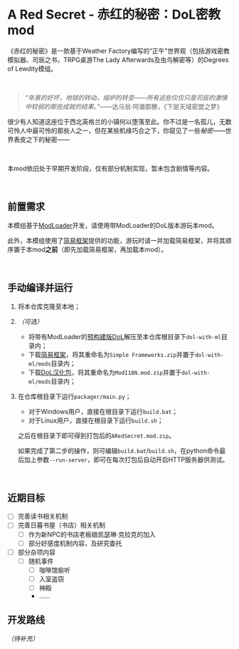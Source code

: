 # A Red Secret - 赤红的秘密：DoL密教mod

《赤红的秘密》是一款基于Weather Factory编写的“正午”世界观（包括游戏密教模拟器、司辰之书，TRPG桌游The Lady Afterwards及虫鸟解密等）的Degrees of Lewdity模组。

<br>

> *“年景的好坏，地球的转动，熔炉的转变——所有这些仅仅只是司辰的激情中较弱的那些成就的结果。”*——达马翁·阿谮那滕，《下层天域密盟之梦》

很少有人知道这座位于西北英格兰的小镇何以堕落至此。你不过是一名孤儿，无数可怜人中最可怜的那些人之一，但在某些机缘巧合之下，你窥见了一些*秘密*——世界表皮之下的秘密——

<br>

本mod依旧处于早期开发阶段，仅有部分机制实现，暂未包含剧情等内容。

<br>

## 前置需求

本模组基于[ModLoader](https://github.com/Lyoko-Jeremie/sugarcube-2-ModLoader)开发，请使用带ModLoader的DoL版本游玩本mod。

此外，本模组使用了[简易框架](https://github.com/emicoto/DOLMods/)提供的功能，游玩时请一并加载简易框架，并将其顺序置于本mod**之前**（即先加载简易框架，再加载本mod）。

<br>

## 手动编译并运行

1. 将本仓库克隆至本地；

2. *（可选）* 
   - 将带有ModLoader的[预构建版DoL](https://github.com/Lyoko-Jeremie/DoLModLoaderBuild/releases)解压至本仓库根目录下`dol-with-ml`目录内；
   - 下载[简易框架](https://github.com/emicoto/DOLMods/releases/latest)，将其重命名为`Simple Frameworks.zip`并置于`dol-with-ml/mods`目录内；
   - 下载[DoL汉化包](https://github.com/Eltirosto/Degrees-of-Lewdity-Chinese-Localization/releases/latest)，将其重命名为`ModI18N.mod.zip`并置于`dol-with-ml/mods`目录内；

3. 在仓库根目录下运行`packager/main.py`；
   - 对于Windows用户，直接在根目录下运行`build.bat`；
   - 对于Linux用户，直接在根目录下运行`build.sh`；

   之后在根目录下即可得到打包后的`ARedSecret.mod.zip`。

   如果完成了第二步的操作，则可编辑`build.bat`/`build.sh`，在python命令最后加上参数`--run-server`，即可在每次打包后自动开启HTTP服务器供测试。

<br>

## 近期目标

- [ ] 完善读书相关机制
- [ ] 完善日暮书屋（书店）相关机制
   - [ ] 作为新NPC的书店老板娘凯瑟琳·克拉克的加入
   - [ ] 部分好感度机制内容，及研究委托
- [ ] 部分杂项内容
   - [ ] 随机事件
      - [ ] 咖啡馆偷听
      - [ ] 入室盗窃
      - [ ] 神殿
      - ……

## 开发路线

*（待补充）*
